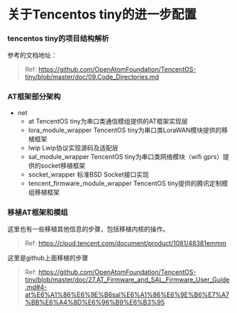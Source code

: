 # 关于Tencentos tiny的进一步配置

### tencentos tiny的项目结构解析

参考的文档地址：
> Ref: https://github.com/OpenAtomFoundation/TencentOS-tiny/blob/master/doc/09.Code_Directories.md

### AT框架部分架构

- net
    - at		TencentOS tiny为串口类通信模组提供的AT框架实现层
    - lora_module_wrapper		TencentOS tiny为串口类LoraWAN模块提供的移植框架
    - lwip		Lwip协议实现源码及适配层
    - sal_module_wrapper		TencentOS tiny为串口类网络模块（wifi gprs）提供的socket移植框架
    - socket_wrapper		标准BSD Socket接口实现
    - tencent_firmware_module_wrapper		TencentOS tiny提供的腾讯定制模组移植框架

### 移植AT框架和模组

这里也有一些移植其他信息的步骤，包括移植内核的操作。
> Ref: https://cloud.tencent.com/document/product/1081/48381emmm

这里是github上面移植的步骤
> Ref: https://github.com/OpenAtomFoundation/TencentOS-tiny/blob/master/doc/27.AT_Firmware_and_SAL_Firmware_User_Guide.md#4-at%E6%A1%86%E6%9E%B6sal%E6%A1%86%E6%9E%B6%E7%A7%BB%E6%A4%8D%E6%96%B9%E6%B3%95